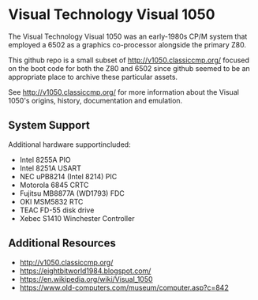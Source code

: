 # Visual Technology Visual 1050
The Visual Technology Visual 1050 was an early-1980s CP/M system that employed a 6502 as a graphics co-processor alongside the primary Z80.

This github repo is a small subset of http://v1050.classiccmp.org/ focused on the boot code for both the Z80 and 6502 since github seemed to be an appropriate place to archive these particular assets.

See http://v1050.classiccmp.org/ for more information about the Visual 1050's origins, history, documentation and emulation.

## System Support
Additional hardware supportincluded:
- Intel 8255A PIO
- Intel 8251A USART
- NEC uPB8214 (Intel 8214) PIC
- Motorola 6845 CRTC
- Fujitsu MB8877A (WD1793) FDC
- OKI MSM5832 RTC
- TEAC FD-55 disk drive
- Xebec S1410 Winchester Controller

## Additional Resources
- http://v1050.classiccmp.org/
- https://eightbitworld1984.blogspot.com/
- https://en.wikipedia.org/wiki/Visual_1050
- https://www.old-computers.com/museum/computer.asp?c=842